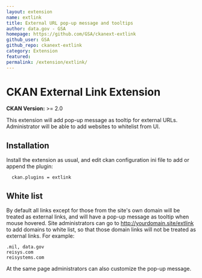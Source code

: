 ```yaml
---
layout: extension
name: extlink
title: External URL pop-up message and tooltips
author: data.gov - GSA
homepage: https://github.com/GSA/ckanext-extlink
github_user: GSA
github_repo: ckanext-extlink
category: Extension
featured: 
permalink: /extension/extlink/
---
```



CKAN External Link Extension
===============================

**CKAN Version:** >= 2.0

This extension will add pop-up message as tooltip for external URLs. Administrator will be able to add websites to whitelist from UI. 

Installation
------------

Install the extension as usual, and edit ckan configuration ini file to add or append the plugin:

      ckan.plugins = extlink


White list
--------------

By default all links except for those from the site's own domain will be treated as external links, and will have a pop-up message as tooltip when mouse hovered. Site administrators can go to http://yourdomain.site/extlink to add domains to white list, so that those domain links will not be treated as external links. For example:

    .mil, data.gov
    reisys.com
    reisystems.com

At the same page administrators can also customize the pop-up message.

